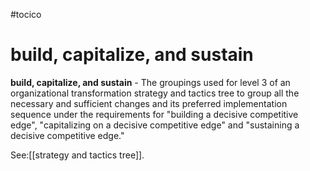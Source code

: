 #tocico

# build, capitalize, and sustain

<b>build, capitalize, and sustain</b> -  The groupings used for level 3 of an organizational transformation strategy and tactics tree to group all the necessary and sufficient changes and its preferred implementation sequence under the requirements for "building a decisive competitive edge", "capitalizing on a decisive competitive edge" and "sustaining a decisive competitive edge." 



See:[[strategy and tactics tree]].
